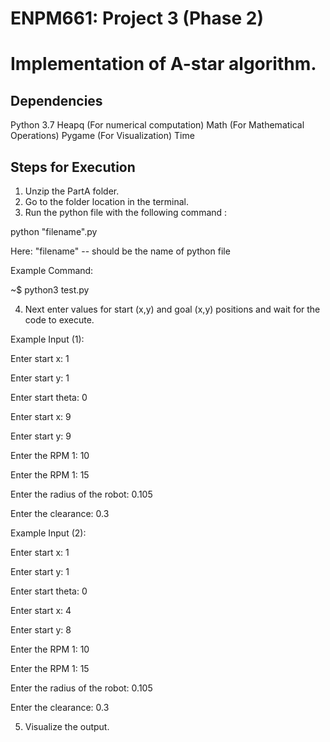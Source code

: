 # ENPM661: Project 3 (Phase 2)
# Implementation of A-star algorithm. 


## Dependencies
Python 3.7
Heapq      (For numerical computation)
Math       (For Mathematical Operations)
Pygame     (For Visualization)
Time

## Steps for Execution
1. Unzip the PartA folder.
2. Go to the folder location in the terminal.
3. Run the python file with the following command :

 python "filename".py 

 Here: "filename" -- should be the name of python file

Example Command:

~$ python3 test.py

4. Next enter values for start (x,y) and goal (x,y) positions and wait for the code to execute.

Example Input (1):

Enter start x: 1

Enter start y: 1

Enter start theta: 0

Enter start x: 9

Enter start y: 9

Enter the RPM 1: 10

Enter the RPM 1: 15

Enter the radius of the robot: 0.105

Enter the clearance: 0.3

Example Input (2):

Enter start x: 1

Enter start y: 1

Enter start theta: 0

Enter start x: 4

Enter start y: 8

Enter the RPM 1: 10

Enter the RPM 1: 15

Enter the radius of the robot: 0.105

Enter the clearance: 0.3



5. Visualize the output.

